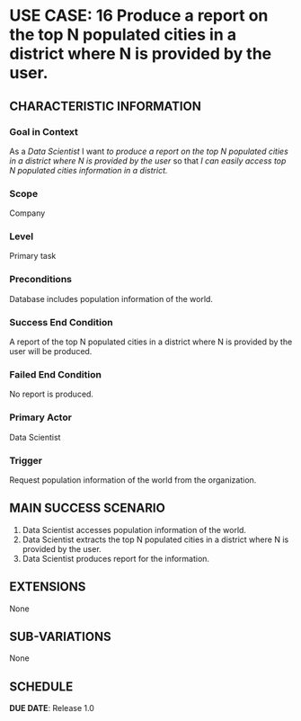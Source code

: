 # USE CASE: 16 Produce a report on the top N populated cities in a district where N is provided by the user.

## CHARACTERISTIC INFORMATION

### Goal in Context

As a *Data Scientist* I want *to produce a report on the top N populated cities in a district where N is provided by the user* so that *I can easily access top N populated cities information in a district.*

### Scope

Company

### Level

Primary task

### Preconditions

Database includes population information of the world.

### Success End Condition

A report of the top N populated cities in a district where N is provided by the user will be produced.

### Failed End Condition

No report is produced.

### Primary Actor

Data Scientist

### Trigger

Request population information of the world from the organization.

## MAIN SUCCESS SCENARIO

1. Data Scientist accesses population information of the world.
2. Data Scientist extracts the top N populated cities in a district where N is provided by the user.
3. Data Scientist produces report for the information.

## EXTENSIONS

None

## SUB-VARIATIONS

None

## SCHEDULE

**DUE DATE**: Release 1.0
